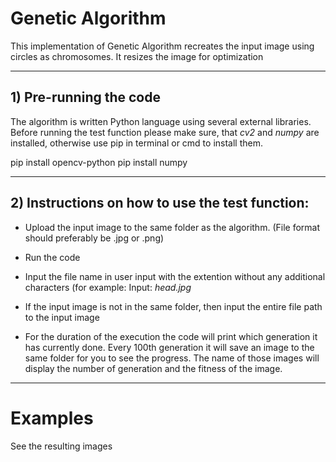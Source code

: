 # Genetic Algorithm

This implementation of Genetic Algorithm recreates the input image using circles as chromosomes. It resizes the image for optimization
__________________________
## 1) Pre-running the code

The algorithm is written Python language using several external libraries.
Before running the test function please make sure, that *cv2* and *numpy* are installed, otherwise use pip in terminal or cmd to install them.

  pip install opencv-python
  pip install numpy
________________________________________________
## 2) Instructions on how to use the test function:

* Upload the input image to the same folder as the algorithm. 
(File format should preferably be .jpg or .png)

* Run the code

* Input the file name in user input with the extention without any additional characters (for example: 
  Input: *head.jpg*

* If the input image is not in the same folder, then input the entire file path to the input image

* For the duration of the execution the code will print which generation it has currently done. Every 100th generation it will save an image to the same folder for you to see the progress. The name of those images will display the number of generation and the fitness of the image.
_________________________________________________

# Examples

See the resulting images
